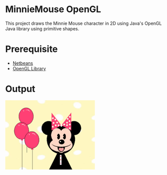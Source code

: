 # MinnieMouse OpenGL
This project draws the Minnie Mouse character in 2D using Java's OpenGL Java library using primitive shapes.

# Prerequisite
* [Netbeans](https://www.oracle.com/technetwork/java/javase/downloads/jdk-netbeans-jsp-3413139-esa.html)
* [OpenGL Library](http://plugins.netbeans.org/plugin/3260/netbeans-opengl-pack)

# Output
![alt text](https://raw.githubusercontent.com/MonaAlhaqqas/MinnieMouse-OpenGL/master/Sample%20Output.png?token=AMD7O4GENYGND2O5KTB6POK45XVIE "Logo Title Text 1")

